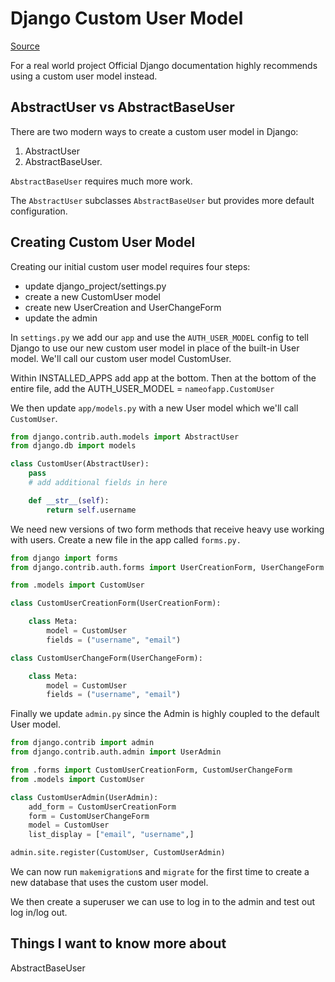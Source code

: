 # Django Custom User Model

[Source](https://learndjango.com/tutorials/django-custom-user-model)

For a real world project Official Django documentation highly recommends using a custom user model instead.

## AbstractUser vs AbstractBaseUser

There are two modern ways to create a custom user model in Django: 
1. AbstractUser
2. AbstractBaseUser.

`AbstractBaseUser` requires much more work.

The `AbstractUser` subclasses `AbstractBaseUser` but provides more default configuration.

## Creating Custom User Model

Creating our initial custom user model requires four steps:

* update django_project/settings.py
* create a new CustomUser model
* create new UserCreation and UserChangeForm
* update the admin

In `settings.py` we add our `app` and use the `AUTH_USER_MODEL` config to tell Django to use our new custom user model in place of the built-in User model. We'll call our custom user model CustomUser.

Within INSTALLED_APPS add app at the bottom. Then at the bottom of the entire file, add the AUTH_USER_MODEL = `nameofapp.CustomUser`

We then update `app/models.py` with a new User model which we'll call `CustomUser`.

```python
from django.contrib.auth.models import AbstractUser
from django.db import models

class CustomUser(AbstractUser):
    pass
    # add additional fields in here

    def __str__(self):
        return self.username
```

We need new versions of two form methods that receive heavy use working with users. Create a new file in the app called `forms.py.`

```python
from django import forms
from django.contrib.auth.forms import UserCreationForm, UserChangeForm

from .models import CustomUser

class CustomUserCreationForm(UserCreationForm):

    class Meta:
        model = CustomUser
        fields = ("username", "email")

class CustomUserChangeForm(UserChangeForm):

    class Meta:
        model = CustomUser
        fields = ("username", "email")
```

Finally we update `admin.py` since the Admin is highly coupled to the default User model.

```python
from django.contrib import admin
from django.contrib.auth.admin import UserAdmin

from .forms import CustomUserCreationForm, CustomUserChangeForm
from .models import CustomUser

class CustomUserAdmin(UserAdmin):
    add_form = CustomUserCreationForm
    form = CustomUserChangeForm
    model = CustomUser
    list_display = ["email", "username",]

admin.site.register(CustomUser, CustomUserAdmin)
```

We can now run `makemigration`s and `migrate` for the first time to create a new database that uses the custom user model.

We then create a superuser we can use to log in to the admin and test out log in/log out. 

## Things I want to know more about

AbstractBaseUser
